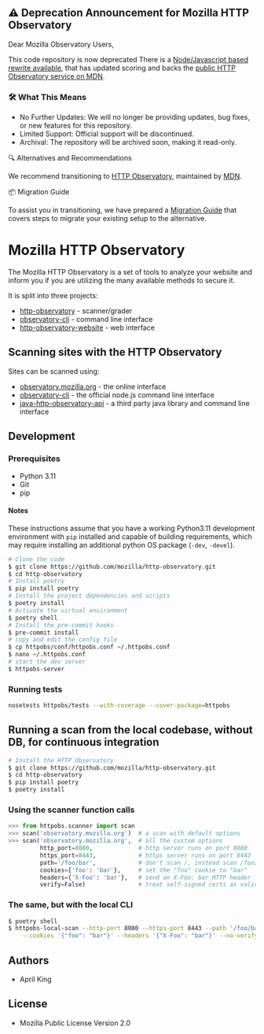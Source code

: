 ## ⚠️ Deprecation Announcement for Mozilla HTTP Observatory

Dear Mozilla Observatory Users,

This code repository is now deprecated There is a [Node/Javascript based rewrite available](https://github.com/mdn/mdn-http-observatory/), that has updated scoring and backs the [public HTTP Observatory service on MDN](https://developer.mozilla.org/en-US/observatory).

### 🛠️ What This Means

* No Further Updates: We will no longer be providing updates, bug fixes, or new features for this repository.
* Limited Support: Official support will be discontinued.
* Archival: The repository will be archived soon, making it read-only.

🔍 Alternatives and Recommendations

We recommend transitioning to [HTTP Observatory](https://github.com/mdn/mdn-http-observatory/), maintained by [MDN](https://developer.mozilla.org).

📦 Migration Guide

To assist you in transitioning, we have prepared a [Migration Guide](https://github.com/mdn/mdn-http-observatory/blob/main/README.md#migrating-from-the-public-v1-api-to-the-v2-api) that covers steps to migrate your existing setup to the alternative.

# Mozilla HTTP Observatory

The Mozilla HTTP Observatory is a set of tools to analyze your website and inform you if you are utilizing the many available methods to secure it.

It is split into three projects:

* [http-observatory](https://github.com/mozilla/http-observatory) - scanner/grader
* [observatory-cli](https://github.com/mozilla/observatory-cli) - command line interface
* [http-observatory-website](https://github.com/mozilla/http-observatory-website) - web interface

## Scanning sites with the HTTP Observatory

Sites can be scanned using:

* [observatory.mozilla.org](https://observatory.mozilla.org/) - the online interface
* [observatory-cli](https://github.com/mozilla/observatory-cli) - the official node.js command line interface
* [java-http-observatory-api](https://github.com/stoennies/java-http-observatory-api) - a third party java library and command line interface

## Development

### Prerequisites

* Python 3.11
* Git
* pip

#### Notes

These instructions assume that you have a working Python3.11 development environment with `pip` installed and capable of building requirements, which may require installing an additional python OS package (`-dev`, `-devel`).

```bash
# Clone the code
$ git clone https://github.com/mozilla/http-observatory.git
$ cd http-observatory
# Install poetry
$ pip install poetry
# Install the project dependencies and scripts
$ poetry install
# Activate the virtual environment
$ poetry shell
# Install the pre-commit hooks
$ pre-commit install
# copy and edit the config file
$ cp httpobs/conf/httpobs.conf ~/.httpobs.conf
$ nano ~/.httpobs.conf
# start the dev server
$ httpobs-server
```

### Running tests

```bash
nosetests httpobs/tests --with-coverage --cover-package=httpobs
```

## Running a scan from the local codebase, without DB, for continuous integration

```bash
# Install the HTTP Observatory
$ git clone https://github.com/mozilla/http-observatory.git
$ cd http-observatory
$ pip install poetry
$ poetry install
```

### Using the scanner function calls

```python
>>> from httpobs.scanner import scan
>>> scan('observatory.mozilla.org')  # a scan with default options
>>> scan('observatory.mozilla.org',  # all the custom options
         http_port=8080,             # http server runs on port 8080
         https_port=8443,            # https server runs on port 8443
         path='/foo/bar',            # don't scan /, instead scan /foo/bar
         cookies={'foo': 'bar'},     # set the "foo" cookie to "bar"
         headers={'X-Foo': 'bar'},   # send an X-Foo: bar HTTP header
         verify=False)               # treat self-signed certs as valid for tests like HSTS
```

### The same, but with the local CLI

```bash
$ poetry shell
$ httpobs-local-scan --http-port 8080 --https-port 8443 --path '/foo/bar' \
    --cookies '{"foo": "bar"}' --headers '{"X-Foo": "bar"}' --no-verify mozilla.org
```

## Authors

* April King

## License

* Mozilla Public License Version 2.0
